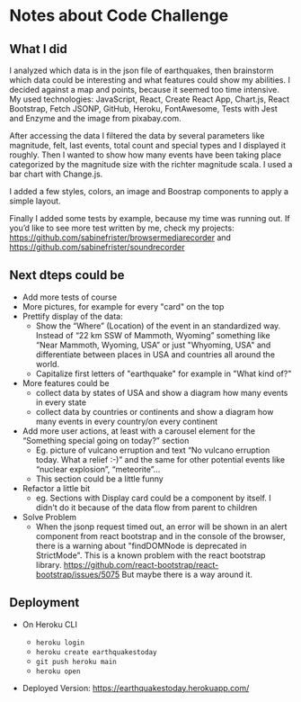 # Notes about Code Challenge

## What I did
I analyzed which data is in the json file of earthquakes, then brainstorm which data could be interesting and what features could show my abilities. 
I decided against a map and points, because it seemed too time intensive. 
My used technologies: JavaScript, React, Create React App, Chart.js, React Bootstrap, Fetch JSONP, GitHub, Heroku, FontAwesome, Tests with Jest and Enzyme and the image from pixabay.com.

After accessing the data I filtered the data by several parameters like magnitude, felt, last events, total count and special types and I displayed it roughly.
Then I wanted to show how many events have been taking place categorized by the magnitude size with the richter magnitude scala. I used a bar chart with Change.js.

I added a few styles, colors, an image and Boostrap components to apply a simple layout.

Finally I added some tests by example, because my time was running out. If you’d like to see more test written by me, check my projects: https://github.com/sabinefrister/browsermediarecorder and https://github.com/sabinefrister/soundrecorder 

## Next dteps could be
- Add more tests of course
- More pictures, for example for every "card" on the top
- Prettify display of the data: 
    - Show the “Where” (Location) of the event in an standardized way. Instead of “22 km SSW of Mammoth, Wyoming” something like “Near Mammoth, Wyoming, USA” or just "Whyoming, USA" and differentiate between places in USA and countries all around the world.
    - Capitalize first letters of "earthquake" for example in "What kind of?"
- More features could be
    - collect data by states of USA and show a diagram how many events in every state
    - collect data by countries or continents and show a diagram how many events in every country/on every continent
- Add more user actions, at least with a carousel element for the “Something special going on today?” section
    - Eg. picture of vulcano erruption and text “No vulcano erruption today. What a relief :-)” and the same for other potential events like “nuclear explosion”, “meteorite”… 
    - This section could be a little funny
- Refactor a little bit
    - eg. Sections with Display card could be a component by itself. I didn't do it because of the data flow from parent to children
- Solve Problem
    - When the jsonp request timed out, an error will be shown in an alert component from react bootstrap and in the console of the browser, there is a warning about "findDOMNode is deprecated in StrictMode". This is a known problem with the react bootstrap library. https://github.com/react-bootstrap/react-bootstrap/issues/5075 But maybe there is a way around it.

## Deployment
- On Heroku CLI
    + ```heroku login```
    + ```heroku create earthquakestoday```
    + ```git push heroku main```
    + ```heroku open```

- Deployed Version: https://earthquakestoday.herokuapp.com/
